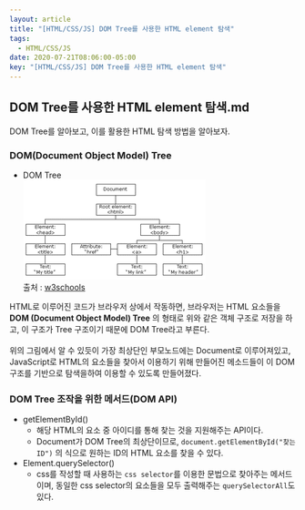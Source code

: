 ```yaml
---
layout: article
title: "[HTML/CSS/JS] DOM Tree를 사용한 HTML element 탐색"
tags:
  - HTML/CSS/JS
date: 2020-07-21T08:06:00-05:00
key: "[HTML/CSS/JS] DOM Tree를 사용한 HTML element 탐색"
---
```


## DOM Tree를 사용한 HTML element 탐색.md

DOM Tree를 알아보고, 이를 활용한 HTML 탐색 방법을 알아보자.<br>

<!--more-->

### DOM(Document Object Model) Tree

- DOM Tree <br>![](/assets/images/200721.png)<br>출처 : [w3schools](https://www.w3schools.com/js/js_htmldom.asp)

HTML로 이루어진 코드가 브라우저 상에서 작동하면, 브라우저는 HTML 요소들을 **DOM (Document Object Model) Tree** 의 형태로 위와 같은 객체 구조로 저장을 하고, 이 구조가 Tree 구조이기 때문에 DOM Tree라고 부른다.<br><br>
위의 그림에서 알 수 있듯이 가장 최상단인 부모노드에는 Document로 이루어져있고, JavaScript로 HTML의 요소들을 찾아서 이용하기 위해 만들어진 메소드들이 이 DOM 구조를 기반으로 탐색을하여 이용할 수 있도록 만들어졌다.<br>

### DOM Tree 조작을 위한 메서드(DOM API)

- getElementById()
  - 해당 HTML의 요소 중 아이디를 통해 찾는 것을 지원해주는 API이다.
  - Document가 DOM Tree의 최상단이므로, `document.getElementById("찾는 ID")` 의 식으로 원하는 ID의 HTML 요소를 찾을 수 있다.
- Element.querySelector()
  - css를 작성할 때 사용하는 `css selector`를 이용한 문법으로 찾아주는 메서드이며, 동일한 css selector의 요소들을 모두 출력해주는 `querySelectorAll`도 있다.
